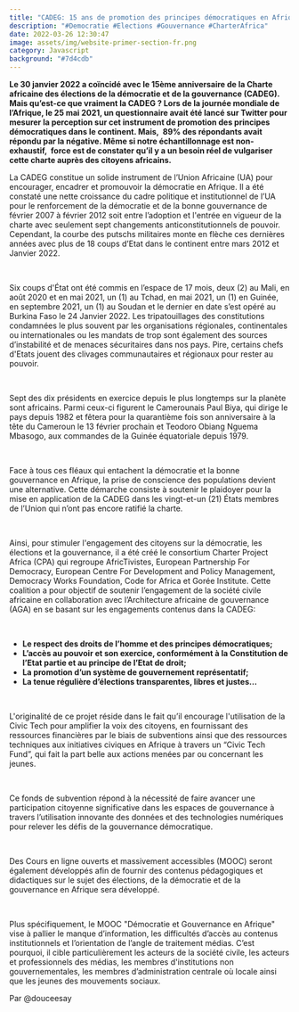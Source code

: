 ```yaml
---
title: "CADEG: 15 ans de promotion des principes démocratiques en Afrique"
description: "#Democratie #Elections #Gouvernance #CharterAfrica"
date: 2022-03-26 12:30:47
image: assets/img/website-primer-section-fr.png
category: Javascript
background: "#7d4cdb"
---
```

**Le 30 janvier 2022 a coïncidé avec le 15ème anniversaire de la Charte africaine des élections de la démocratie et de la gouvernance (CADEG). Mais qu’est-ce que vraiment la CADEG ? Lors de la journée mondiale de l’Afrique, le 25 mai 2021, un questionnaire avait été lancé sur Twitter pour mesurer la perception sur cet instrument de promotion des principes démocratiques dans le continent. Mais,  89% des répondants avait répondu par la négative. Même si notre échantillonnage est non-exhaustif,  force est de constater qu’il y a un besoin réel de vulgariser cette charte auprès des citoyens africains.**

La CADEG constitue un solide instrument de l’Union Africaine (UA) pour encourager, encadrer et promouvoir la démocratie en Afrique. Il a été constaté une nette croissance du cadre politique et institutionnel de l’UA pour le renforcement de la démocratie et de la bonne gouvernance de février 2007 à février 2012 soit entre l’adoption et l'entrée en vigueur de la charte avec seulement sept changements anticonstitutionnels de pouvoir. Cependant, la courbe des putschs militaires monte en flèche ces dernières années avec plus de 18 coups d’Etat dans le continent entre mars 2012 et Janvier 2022. 

 

Six coups d'État ont été commis en l’espace de 17 mois, deux (2) au Mali, en août 2020 et en mai 2021, un (1) au Tchad, en mai 2021, un (1) en Guinée, en septembre 2021, un (1) au Soudan et le dernier en date s’est opéré au Burkina Faso le 24 Janvier 2022. Les tripatouillages des constitutions condamnées le plus souvent par les organisations régionales, continentales ou internationales ou les mandats de trop sont également des sources d’instabilité et de menaces sécuritaires dans nos pays. Pire, certains chefs d'Etats jouent des clivages communautaires et régionaux pour rester au pouvoir. 

 

Sept des dix présidents en exercice depuis le plus longtemps sur la planète sont africains. Parmi ceux-ci figurent le Camerounais Paul Biya, qui dirige le pays depuis 1982 et fêtera pour la quarantième fois son anniversaire à la tête du Cameroun le 13 février prochain et Teodoro Obiang Nguema Mbasogo, aux commandes de la Guinée équatoriale depuis 1979.

 

Face à tous ces fléaux qui entachent la démocratie et la bonne gouvernance en Afrique, la prise de conscience des populations devient une alternative. Cette démarche consiste à soutenir le plaidoyer pour la mise en application de la CADEG dans les vingt-et-un (21) États membres de l’Union qui n’ont pas encore ratifié la charte. 

 

Ainsi, pour stimuler l'engagement des citoyens sur la démocratie, les élections et la gouvernance, il a été créé le consortium Charter Project Africa (CPA) qui regroupe AfricTivistes, European Partnership For Democracy, European Centre For Development and Policy Management, Democracy Works Foundation, Code for Africa et Gorée Institute. Cette coalition a pour objectif de soutenir l’engagement de la société civile africaine en collaboration avec l’Architecture africaine de gouvernance (AGA) en se basant sur les engagements contenus dans la CADEG:

 

* **Le respect des droits de l’homme et des principes démocratiques;**
* **L’accès au pouvoir et son exercice, conformément à la Constitution de l’Etat partie et au principe de l’Etat de droit;**
* **La promotion d’un système de gouvernement représentatif;**
* **La tenue régulière d’élections transparentes, libres et justes…**

 

L'originalité de ce projet réside dans le fait qu’il encourage l'utilisation de la Civic Tech pour amplifier la voix des citoyens, en fournissant des ressources financières par le biais de subventions ainsi que des ressources techniques aux initiatives civiques en Afrique à travers un “Civic Tech Fund”, qui fait la part belle aux actions menées par ou concernant les jeunes. 

 

Ce fonds de subvention répond à la nécessité de faire avancer une participation citoyenne significative dans les espaces de gouvernance à travers l’utilisation innovante des données et des technologies numériques pour relever les défis de la gouvernance démocratique. 

 

Des Cours en ligne ouverts et massivement accessibles (MOOC) seront également développés afin de fournir des contenus pédagogiques et didactiques sur le sujet des élections, de la démocratie et de la gouvernance en Afrique sera développé.

 

Plus spécifiquement, le MOOC "Démocratie et Gouvernance en Afrique" vise à pallier le manque d’information, les difficultés d’accès au contenus institutionnels et l’orientation de l’angle de traitement médias. C’est pourquoi, il cible particulièrement les acteurs de la société civile, les acteurs et professionnels des médias, les membres d'institutions non gouvernementales, les membres d’administration centrale où locale ainsi que les jeunes des mouvements sociaux.

<!--EndFragment-->



Par <!--StartFragment-->@douceesay

<!--EndFragment-->